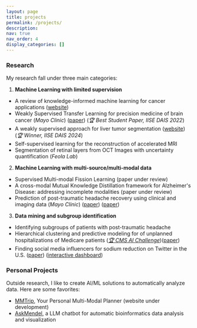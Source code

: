 ```yaml
---
layout: page
title: projects
permalink: /projects/
description: 
nav: true
nav_order: 4
display_categories: []
---
```


### Research 

My research fall under three main categories:

1. **Machine Learning with limited supervision**
- A review of knowledge-informed machine learning for cancer applications ([website](https://lingchm.github.io/kinformed-machine-learning-cancer/))
- Weakly Supervised Transfer Learning for precision medicine of brain cancer (*Mayo Clinic*) ([paper](https://ieeexplore.ieee.org/abstract/document/10292790)) (*🏆 Best Student Paper, IISE DAIS 2022*)
- A weakly supervised approach for liver tumor segmentation ([website](https://lingchmao-medassist-liver-cancer.hf.space/))(*🏆 Winner, IISE DAIS 2024*)
- Self-supervised learning for the reconstruction of accelerated MRI 
- Segmentation of retinal layers from OCT Images with uncertainty quantification (*Feola Lab*)
  
2. **Machine Learning with multi-source/multi-modal data**
- Supervised Multi-modal Fission Learning (paper under review)
- A cross-modal Mutual Knowledge Distillation framework for Alzheimer's Disease: addressing incomplete modalities (paper under review)
- Prediction of post-traumatic headache recovery using clinical and imaging data (*Mayo Clinic*) ([paper](https://headachejournal.onlinelibrary.wiley.com/doi/abs/10.1111/head.14450)) ([paper](https://journals.sagepub.com/doi/full/10.1177/03331024231172736)) 

3. **Data mining and subgroup identification**
- Identifying subgroups of patients with post-traumatic headache
- Hierarchical clustering and predictive modeling for of unplanned hospitalizations of Medicare patients ([*🏆 CMS AI Challenge*](https://www.cms.gov/priorities/innovation/innovation-models/artificial-intelligence-health-outcomes-challenge))([paper](https://link.springer.com/chapter/10.1007/978-3-030-75166-1_34))
- Finding social media influencers for sodium reduction on Twitter in the U.S. ([paper](https://www.jmir.org/2023/1/e45897/)) ([interactive dashboard](https://us-sodium-policies.shinyapps.io/Rshiny/))


### Personal Projects 

Outside research, I like to create AI/ML solutions to automatically analyze data. Here are some favorites:

- [MMTrip](https://youtu.be/g0p3DScMEJs), Your Personal Multi-Modal Planner (website under development)
- [AskMendel](https://askmendel.ai/), a LLM chatbot for automatic bioinformatics data analysis and visualization 




<!-- pages/projects.md -->
<!--
<div class="projects">
{%- if site.enable_project_categories and page.display_categories %}
  {%- for category in page.display_categories %}
  <h2 class="category">{{ category }}</h2>
  {%- assign categorized_projects = site.projects | where: "category", category -%}
  {%- assign sorted_projects = categorized_projects | sort: "importance" %}
  
  {% if page.horizontal -%}
  <div class="container">
    <div class="row row-cols-2">
    {%- for project in sorted_projects -%}
      {% include projects_horizontal.html %}
    {%- endfor %}
    </div>
  </div>
  {%- else -%}
  <div class="grid">
    {%- for project in sorted_projects -%}
      {% include projects.html %}
    {%- endfor %}
  </div>
  {%- endif -%}
  {% endfor %}

{%- else -%}
  {%- assign sorted_projects = site.projects | sort: "importance" -%}
  
  {% if page.horizontal -%}
  <div class="container">
    <div class="row row-cols-2">
    {%- for project in sorted_projects -%}
      {% include projects_horizontal.html %}
    {%- endfor %}
    </div>
  </div>
  {%- else -%}
  <div class="grid">
    {%- for project in sorted_projects -%}
      {% include projects.html %}
    {%- endfor %}
  </div>
  {%- endif -%}
{%- endif -%}
</div>

-->